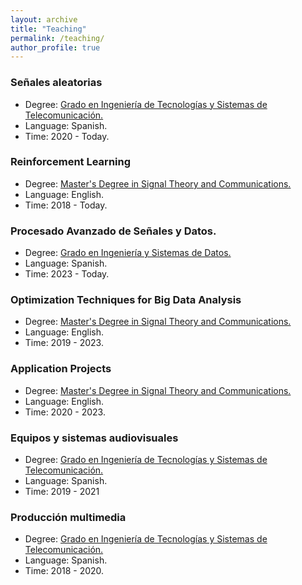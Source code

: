 ```yaml
---
layout: archive
title: "Teaching"
permalink: /teaching/
author_profile: true
---
```


### Señales aleatorias

* Degree: [Grado en Ingeniería de Tecnologías y Sistemas de Telecomunicación.](https://www.etsit.upm.es/estudios/grado-en-ingenieria-de-tecnologias-y-servicios-de-telecomunicacion.html)
* Language: Spanish.
* Time: 2020 - Today.


### Reinforcement Learning

* Degree: [Master's Degree in Signal Theory and Communications.](https://ssr.upm.es/mutsc/)
* Language: English.
* Time: 2018 - Today.


### Procesado Avanzado de Señales y Datos.

* Degree: [Grado en Ingeniería y Sistemas de Datos.](https://www.etsit.upm.es/estudios/grado-en-ingenieria-y-sistemas-de-datos.html)
* Language: Spanish.
* Time: 2023 - Today.


### Optimization Techniques for Big Data Analysis

* Degree: [Master's Degree in Signal Theory and Communications.](https://ssr.upm.es/mutsc/)
* Language: English.
* Time: 2019 - 2023.


### Application Projects

* Degree: [Master's Degree in Signal Theory and Communications.](https://ssr.upm.es/mutsc/)
* Language: English.
* Time: 2020 - 2023.


### Equipos y sistemas audiovisuales

* Degree: [Grado en Ingeniería de Tecnologías y Sistemas de Telecomunicación.](https://www.etsit.upm.es/estudios/grado-en-ingenieria-de-tecnologias-y-servicios-de-telecomunicacion.html)
* Language: Spanish.
* Time: 2019 - 2021


### Producción multimedia

* Degree: [Grado en Ingeniería de Tecnologías y Sistemas de Telecomunicación.](https://www.etsit.upm.es/estudios/grado-en-ingenieria-de-tecnologias-y-servicios-de-telecomunicacion.html)
* Language: Spanish.
* Time: 2018 - 2020.



